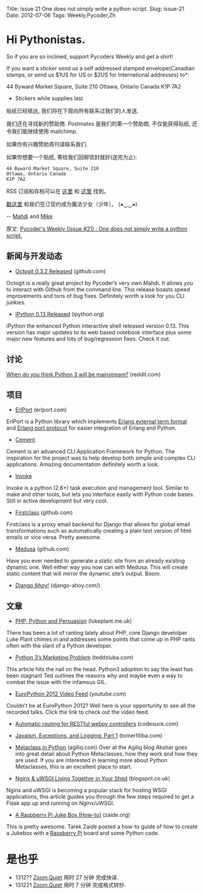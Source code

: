 Title: Issue 21 One does not simply write a python script.
Slug: issue-21
Date: 2012-07-06 
Tags: Weekly,Pycoder,Zh 


# Hi Pythonistas. 

So if you are so inclined, support Pycoders Weekly and get a shirt!

If you want a sticker send us a self addressed stamped envelope(Canadian stamps, or send us $1US for US or $2US for International addresses) to*: 

44 Byward Market Square, Suite 210
Ottawa, Ontario Canada 
K1P 7A2

* Stickers while supplies last



贴纸已经抵达, 我们将在下周向所有联系过我们的人发送.

我们还在寻找新的赞助商.
Postmates 是我们的第一个赞助商,
不仅能获得贴纸,
还令我们能继续使用 mailchimp.

如果你有兴趣赞助周刊请联系我们.

如果你想要一个贴纸, 寄给我们回邮信封就好(送完为止):

    44 Byward Market Square, Suite 210
    Ottawa, Ontario Canada
    K1P 7A2


RSS 订阅和存档可以在 [这里](http://feeds.feedburner.com/pycodersweekly) 和 [这里](http://pycoders.com/archive.html) 找到。

[戳这里](https://twitter.com/#!/pycoders) 和我们签订契约成为魔法少女（少年）。 (◕‿‿◕)

--
[Mahdi](https://twitter.com/#!/myusuf3) and [Mike](https://twitter.com/#!/mgrouchy)

原文: [Pycoder's Weekly (Issue #21) : One does not simply write a python script.](http://us4.campaign-archive1.com/?u=9735795484d2e4c204da82a29&id=70e6aab4fd)



## 新闻与开发动态

- [Octogit 0.3.2 Released](https://github.com/myusuf3/octogit) (github.com)

Octogit is a really great project by Pycoder’s very own Mahdi. It allows you to interact with Github from the command line. This release boasts speed improvements and tons of bug fixes. Definitely worth a look for you CLI junkies.

- [iPython 0.13 Released](http://ipython.org/ipython-doc/rel-0.13/whatsnew/version0.13.html) (ipython.org)

iPython the enhanced Python interactive shell released version 0.13.  This version has major updates to its web based notebook interface plus some major new features and lots of bug/regression fixes. Check it out.



## 讨论

[When do you think Python 3 will be mainstream?](http://www.reddit.com/r/Python/comments/vyeni/when_do_you_think_python_3_will_reach_mainstream/) (reddit.com)


## 项目
- [ErlPort](http://erlport.org/) (erlport.com)

ErlPort is a Python library which implements 
[Erlang external term format](http://www.erlang.org/doc/apps/erts/erl_ext_dist.html)
and 
[Erlang port protocol](http://erlang.org/doc/man/erlang.html#open_port-2)
 for easier integration of Erlang and Python.


- [Cement](https://github.com/cement/cement)

Cement is an advanced CLI Application Framework for Python. The inspiration for the project was to help develop both simple and complex CLI applications. Amazing documentation definitely worth a look.


- [Invoke](https://github.com/pyinvoke/invoke)

Invoke is a python (2.6+) task execution and management tool. Similar to make and other tools, but lets you interface easily with Python code bases. Still in active development but very cool.

- [Firstclass](https://github.com/amccloud/django-firstclass) (github.com)

Firstclass is a proxy email backend for Django that allows for global email transformations such as automatically creating a plain text version of html emails or vice versa. Pretty awesome.

- [Medusa](https://github.com/mtigas/django-medusa) (github.com)

Have you ever needed to generate a static site from an already existing dynamic one. Well either way  you now can with Medusa. This will create static content that will mirror the dynamic site’s output. Boom.


- [Django Ahoy!](http://www.django-ahoy.com/) (django-ahoy.com/)


## 文章

- [PHP, Python and Persuasion](http://lukeplant.me.uk/blog/posts/php,-python-and-persuasion/) (lukeplant.me.uk)

There has been a lot of ranting lately about PHP, core Django develolper Luke Plant chimes in and addresses some points that come up in PHP rants often with the slant of a Python developer.

- [Python 3’s Marketing Problem](http://teddziuba.com/post/26426290981/python-3s-marketing-problem) (teddziuba.com)

This article hits the nail on the head. Python3 adoption to say the least has been stagnant Ted outlines the reasons why and maybe even a way to combat the issue with the infamous GIL.


- [EuroPython 2012 Video Feed](http://www.youtube.com/user/PythonItalia/feed) (youtube.com)

Couldn’t be at EuroPython 2012? Well here is your opportunity to see all the recorded talks. Click the link to check out the video feed.


- [Automatic routing for RESTful webpy controllers](http://www.codesuck.com/2012/07/automatic-routing-for-restful-webpy.html) (codesuck.com)

- [Javaism, Exceptions, and Logging: Part 1](http://tomerfiliba.com/blog/Javaism/)  (tomerfiliba.com)


- [Metaclass in Python](http://agiliq.com/blog/2012/07/metaclass-python/) (agiliq.com)
Over at the Agiliq blog Akshar goes into great detail about Python Metaclasses, how they work and how they are used. If you are interested in learning more about Python Metaclasses, this is an excellent place to start.


- [Nginx & uWSGI Living Together in Your Shed](http://terse-words.blogspot.co.uk/2012/07/nginx-uwsgi-living-together-in-your.html) (blogspot.co.uk)

Nginx and uWSGI is becoming a popular stack for hosting WSGI applications, this article guides you through the few steps required to get a Flask app up and running on Nginx/uWSGI.


- [A Raspberry Pi Juke Box (How-to)](http://blog.ziade.org/2012/07/01/a-raspberry-pi-juke-box-how-to) (zaide.org)

This is pretty awesome. Tarek Zaide posted a how-to guide of how to create a Jukebox with a 
[Raspberry Pi](http://www.raspberrypi.org/)
 board and some Python code.




# 是也乎

- 1312?? [Zoom.Quiet](http://zoomquiet.org/) 用时 27 分钟 完成快译.
- 131221 [Zoom.Quiet](http://zoomquiet.org/) 用时 7 分钟 完成格式转抄.



